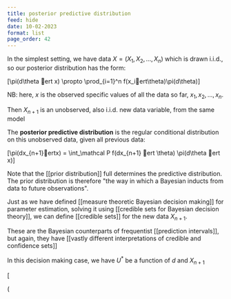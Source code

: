 ```yaml
---
title: posterior predictive distribution
feed: hide
date: 10-02-2023
format: list
page_order: 42
---
```



In the simplest setting, we have data $X = (X_1, X_2, ..., X_n)$ which is drawn i.i.d., so our posterior distribution has the form:

\[\pi(d\theta ert x) \propto \prod_{i=1}^n f(x_iert\theta)\pi(d\theta)\]


NB: here, $x$ is the observed specific values of all the data so far, $x_1, x_2, ..., x_n$.

Then $X_{n+1}$ is an unobserved, also i.i.d. new data variable, from the same model

The **posterior predictive distribution** is the regular conditional distribution on this unobserved data, given all previous data:

\[\pi(dx_{n+1}ertx) = \int_\mathcal P f(dx_{n+1} ert \theta) \pi(d\theta ert x)\]


Note that the [[prior distribution]] full determines the predictive distribution. The prior distribution is therefore "the way in which a Bayesian inducts from data to future observations".

Just as we have defined [[measure theoretic Bayesian decision making]] for parameter estimation, solving it using [[credible sets for Bayesian decision theory]], we can define [[credible sets]] for the new data $X_{n+1}$.

These are the Bayesian counterparts of frequentist [[prediction intervals]], but again, they have [[vastly different interpretations of credible and confidence sets]]

In this decision making case, we have $U^*$ be a function of $d$ and $X_{n+1}$



\[

\(